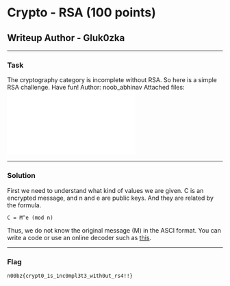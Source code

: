 # Crypto - RSA (100 points)
## Writeup Author - Gluk0zka

---

### Task
The cryptography category is incomplete without RSA. So here is a simple RSA challenge. Have fun! Author: noob_abhinav
Attached files:
![encryption.txt](assets/encryption.txt)

---

### Solution

First we need to understand what kind of values ​​we are given. C is an encrypted message, and n and e are public keys. And they are related by the formula.

```
C = M^e (mod n)
```
Thus, we do not know the original message (M) in the ASCI format. You can write a code or use an online decoder such as [this](https://www.dcode.fr/rsa-cipher).

---
### Flag

```
n00bz{crypt0_1s_1nc0mpl3t3_w1th0ut_rs4!!}
```
